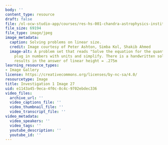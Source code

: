 ```yaml
---
body: ''
content_type: resource
draft: false
file: /ol-ocw-studio-app/courses/res-hs-001-chandra-astrophysics-institute/mithfh_chandra_inv1_lnsol2.jpg
file_size: 69194
file_type: image/jpeg
image_metadata:
  caption: Solving problems on linear size.
  credit: Image courtesy of Peter Ashton, Simba Kol, Shakib Ahmed
  image-alt: A problem set that reads "Solve the equation for the quantity you want,
    plug in numbers with units and simplify. There is a handwritten solution that
    results in the answer of linear height = .275m
learning_resource_types:
- Image Gallery
license: https://creativecommons.org/licenses/by-nc-sa/4.0/
resourcetype: Image
title: Investigation 1 Image 27
uid: e1143a45-9eca-4f0c-8c4c-9702ebdec336
video_files:
  archive_url: ''
  video_captions_file: ''
  video_thumbnail_file: ''
  video_transcript_file: ''
video_metadata:
  video_speakers: ''
  video_tags: ''
  youtube_description: ''
  youtube_id: ''
---
```

